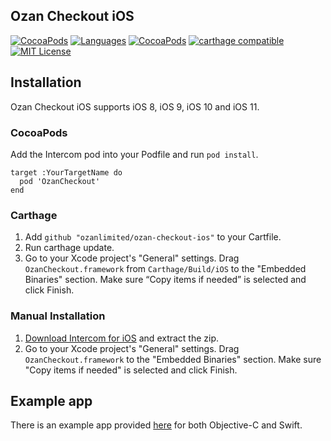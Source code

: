 ## Ozan Checkout iOS

[![CocoaPods](https://img.shields.io/badge/platform-ios-orange.svg)](https://cocoapods.org/pods/OzanCheckout)
[![Languages](https://img.shields.io/badge/languages-ObjC%20%7C%20%20Swift-orange.svg?maxAge=2592000)](https://github.com/intercom/intercom-ios)
[![CocoaPods](https://img.shields.io/badge/pod-0.0.1-blue.svg)](https://cocoapods.org/pods/OzanCheckout)
[![carthage compatible](https://img.shields.io/badge/Carthage-compatible-brightgreen.svg)](https://github.com/Carthage/Carthage)
[![MIT License](https://img.shields.io/github/license/mashape/apistatus.svg)](https://www.apache.org/licenses/LICENSE-2.0.html)

## Installation

Ozan Checkout iOS supports iOS 8, iOS 9, iOS 10 and iOS 11.

### CocoaPods
Add the Intercom pod into your Podfile and run `pod install`.

    target :YourTargetName do
      pod 'OzanCheckout'
    end

### Carthage
1. Add `github "ozanlimited/ozan-checkout-ios"` to your Cartfile.
2. Run carthage update.
3. Go to your Xcode project's "General" settings. Drag `OzanCheckout.framework` from `Carthage/Build/iOS` to the "Embedded Binaries" section. Make sure “Copy items if needed” is selected and click Finish.

### Manual Installation

1. [Download Intercom for iOS](https://github.com/ozanlimited/ozan-checkout-ios/archive/master.zip) and extract the zip.
2. Go to your Xcode project's "General" settings. Drag `OzanCheckout.framework` to the "Embedded Binaries" section. Make sure "Copy items if needed" is selected and click Finish.

## Example app
There is an example app provided [here](https://github.com/ozanlimited/ozan-checkout-ios/tree/master/Examples) for both Objective-C and Swift.


